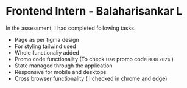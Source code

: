 # Frontend Intern - Balaharisankar L

In the assessment, I had completed following tasks.


- Page as per figma design
- For styling tailwind used
- Whole functionaliy added
- Promo code functionality (To check use promo code `MOOL2024` )
- State managed through the application
- Responsive for mobile and desktops 
- Cross browser functionality ( I checked in chrome and edge)

